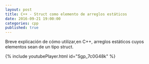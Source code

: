 ```yaml
---
layout: post
title: C++ - Struct como elemento de arreglos estáticos
date: 2016-09-21 19:00:00
categories: cpp
published: true
---
```


Breve explicación de cómo utilizar,en C++, arreglos estáticos cuyos elementos sean de un tipo struct.

{% include youtubePlayer.html id="Sgp_7c0G48k" %}
